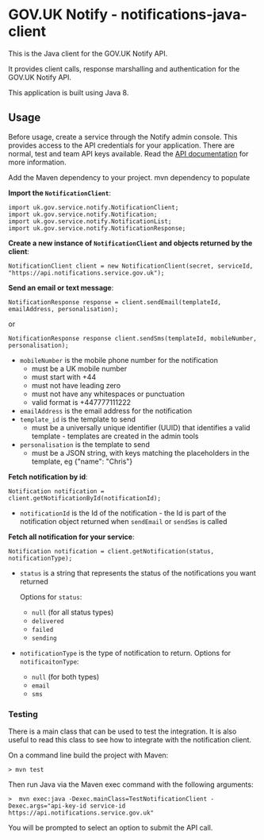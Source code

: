 # GOV.UK Notify - notifications-java-client

This is the Java client for the GOV.UK Notify API.

It provides client calls, response marshalling and authentication for the GOV.UK Notify API.

This application is built using Java 8.


## Usage

Before usage, create a service through the Notify admin console. This provides access to the API credentials for your application. There are normal, test and team API keys available.
Read the [API documentation](https://www.notifications.service.gov.uk/documentation) for more information.

Add the Maven dependency to your project.
mvn dependency to populate 

**Import the `NotificationClient`**:

```
import uk.gov.service.notify.NotificationClient;
import uk.gov.service.notify.Notification;
import uk.gov.service.notify.NotificationList;
import uk.gov.service.notify.NotificationResponse;
```

**Create a new instance of `NotificationClient` and objects returned by the client**:

`NotificationClient client = new NotificationClient(secret, serviceId, "https://api.notifications.service.gov.uk");`

**Send an email or text message**:

`NotificationResponse response = client.sendEmail(templateId, emailAddress, personalisation);`

or

`NotificationResponse response client.sendSms(templateId, mobileNumber, personalisation);`

* `mobileNumber` is the mobile phone number for the notification
    * must be a UK mobile number
    * must start with +44
    * must not have leading zero
    * must not have any whitespaces or punctuation
    * valid format is +447777111222
* `emailAddress` is the email address for the notification
* `template_id` is the template to send
    * must be a universally unique identifier (UUID) that identifies a valid template  - templates are created in the admin tools
* `personalisation` is the template to send
    * must be a JSON string, with keys matching the placeholders in the template, eg {"name": "Chris"}

**Fetch notification by id**:

`Notification notification = client.getNotificationById(notificationId);`

* `notificationId` is the Id of the notification - the Id is part of the notification object returned when `sendEmail` or `sendSms` is called
 
**Fetch all notification for your service**:

`Notification notification = client.getNotification(status, notificationType);`

* `status` is a string that represents the status of the notifications you want returned 

  Options for `status`:
    * `null` (for all status types)
    * `delivered` 
    * `failed`
    * `sending`
* `notificationType` is the type of notification to return. Options for `notificaitonType`:
    * `null` (for both types)
    * `email` 
    * `sms`


### Testing

There is a main class that can be used to test the integration. It is also useful to read this class to see how to integrate with the notification client.

On a command line build the project with Maven:

`> mvn test`

Then run Java via the Maven exec command with the following arguments:

`>  mvn exec:java -Dexec.mainClass=TestNotificationClient -Dexec.args="api-key-id service-id https://api.notifications.service.gov.uk"`

You will be prompted to select an option to submit the API call.
